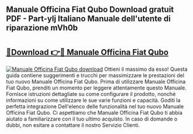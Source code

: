 ## Manuale Officina Fiat Qubo Download gratuit PDF - Part-ylj Italiano Manuale dell'utente di riparazione mVh0b

# <h2><a href="http://dfaw80n.blite.top/?on=Manuale+Officina+Fiat+Qubo">🔗Download 👉🔴 Manuale Officina Fiat Qubo</a></h2>

[![Manuale Officina Fiat Qubo download](https://i.imgur.com/lujVjoI.png)](http://dfaw80n.blite.top/?on=Manuale+Officina+Fiat+Qubo)
Ottieni il massimo da esso! Questa guida contiene suggerimenti e trucchi per massimizzare le prestazioni del tuo nuovo Manuale Officina Fiat Qubo. Prima di utilizzare Manuale Officina Fiat Qubo, prenditi un momento per leggere attentamente questo Manuale. Fornisce istruzioni dettagliate su come configurare il prodotto, nonché informazioni su come utilizzare le sue varie funzioni e capacità. Goditi la perfetta integrazione Dell'elenco delle funzionalità nel tuo nuovo Manuale Officina Fiat Qubo. Ci aspettiamo che Manuale Officina Fiat Qubo ti abbia aiutato a familiarizzare con il tuo ultimo acquisto. In caso di domande o dubbi, non esitare a contattare il nostro Servizio Clienti.
